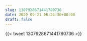 ```yaml
---
slug: 1307928671441780736
date: 2020-09-21 06:24:30+00:00
draft: false
---
```


{{< tweet 1307928671441780736 >}}
